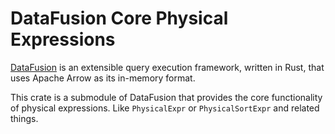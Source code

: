 <!---
  Licensed to the Apache Software Foundation (ASF) under one
  or more contributor license agreements.  See the NOTICE file
  distributed with this work for additional information
  regarding copyright ownership.  The ASF licenses this file
  to you under the Apache License, Version 2.0 (the
  "License"); you may not use this file except in compliance
  with the License.  You may obtain a copy of the License at

    http://www.apache.org/licenses/LICENSE-2.0

  Unless required by applicable law or agreed to in writing,
  software distributed under the License is distributed on an
  "AS IS" BASIS, WITHOUT WARRANTIES OR CONDITIONS OF ANY
  KIND, either express or implied.  See the License for the
  specific language governing permissions and limitations
  under the License.
-->

# DataFusion Core Physical Expressions

[DataFusion][df] is an extensible query execution framework, written in Rust, that uses Apache Arrow as its in-memory format.

This crate is a submodule of DataFusion that provides the core functionality of physical expressions.
Like `PhysicalExpr` or `PhysicalSortExpr` and related things.

[df]: https://crates.io/crates/datafusion
